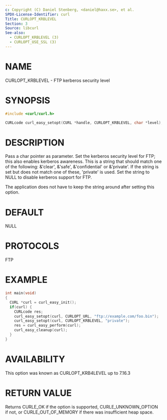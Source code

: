 ```yaml
---
c: Copyright (C) Daniel Stenberg, <daniel@haxx.se>, et al.
SPDX-License-Identifier: curl
Title: CURLOPT_KRBLEVEL
Section: 3
Source: libcurl
See-also:
  - CURLOPT_KRBLEVEL (3)
  - CURLOPT_USE_SSL (3)
---
```


# NAME

CURLOPT_KRBLEVEL - FTP kerberos security level

# SYNOPSIS

~~~c
#include <curl/curl.h>

CURLcode curl_easy_setopt(CURL *handle, CURLOPT_KRBLEVEL, char *level);
~~~

# DESCRIPTION

Pass a char pointer as parameter. Set the kerberos security level for FTP;
this also enables kerberos awareness. This is a string that should match one
of the following: &'clear', &'safe', &'confidential' or &'private'. If the
string is set but does not match one of these, 'private' is used. Set the
string to NULL to disable kerberos support for FTP.

The application does not have to keep the string around after setting this
option.

# DEFAULT

NULL

# PROTOCOLS

FTP

# EXAMPLE

~~~c
int main(void)
{
  CURL *curl = curl_easy_init();
  if(curl) {
    CURLcode res;
    curl_easy_setopt(curl, CURLOPT_URL, "ftp://example.com/foo.bin");
    curl_easy_setopt(curl, CURLOPT_KRBLEVEL, "private");
    res = curl_easy_perform(curl);
    curl_easy_cleanup(curl);
  }
}
~~~

# AVAILABILITY

This option was known as CURLOPT_KRB4LEVEL up to 7.16.3

# RETURN VALUE

Returns CURLE_OK if the option is supported, CURLE_UNKNOWN_OPTION if not, or
CURLE_OUT_OF_MEMORY if there was insufficient heap space.
